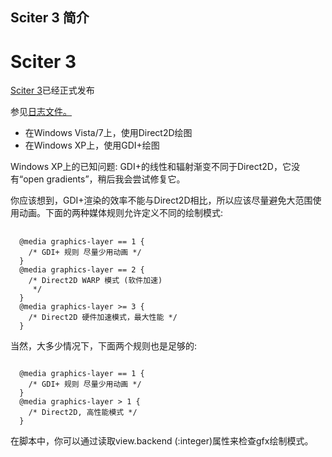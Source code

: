 ## Sciter 3 简介

<div class="post" id="post-41805">
    <h1 class="storytitle">Sciter 3</h1>
   </div>
  <div class="storycontent">
    <p><a href="/sciter/" title="Sciter main page">Sciter 3</a>已经正式发布</p>
	<p>参见<a href="/sciter/logfile.htm" title="Sciter log file" target="_blank">日志文件。</a></p>
	<ul>
	  <li>在Windows Vista/7上，使用Direct2D绘图</li>
	  <li>在Windows XP上，使用GDI+绘图</li>
</ul>
	<p>Windows XP上的已知问题: GDI+的线性和辐射渐变不同于Direct2D，它没有“open gradients&#8221，稍后我会尝试修复它。</p>
	<p>你应该想到，GDI+渲染的效率不能与Direct2D相比，所以应该尽量避免大范围使用动画。下面的两种媒体规则允许定义不同的绘制模式:</p>
	<pre class="brush: css;"> <code>
  @media graphics-layer == 1 {
    /* GDI+ 规则 尽量少用动画 */
  }
  @media graphics-layer == 2 {
    /* Direct2D WARP 模式 (软件加速)        
     */
  }
  @media graphics-layer >= 3 {
    /* Direct2D 硬件加速模式，最大性能 */
  }</code>
</pre>
<p>当然，大多少情况下，下面两个规则也是足够的:</p>
<pre class="brush: css;"><code>
  @media graphics-layer == 1 {
    /* GDI+ 规则 尽量少用动画 */
  }
  @media graphics-layer > 1 {
    /* Direct2D, 高性能模式 */
  }</code>
</pre>
<p>在脚本中，你可以通过读取view.backend (:integer)属性来检查gfx绘制模式。</p>
</div>
</div>